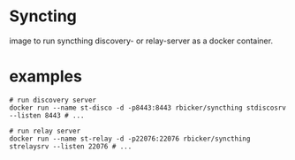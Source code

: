 Syncting
========

image to run syncthing discovery- or relay-server as a docker container.

# examples
```
# run discovery server
docker run --name st-disco -d -p8443:8443 rbicker/syncthing stdiscosrv --listen 8443 # ...

# run relay server
docker run --name st-relay -d -p22076:22076 rbicker/syncthing strelaysrv --listen 22076 # ...
```
